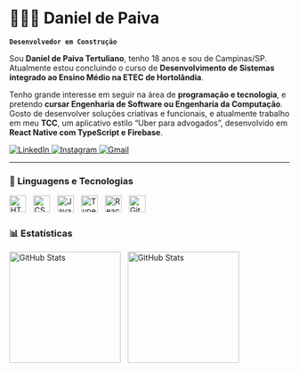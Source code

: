 # 👩🏻‍💻 Daniel de Paiva 

**`Desenvolvedor em Construção`**


Sou **Daniel de Paiva Tertuliano**, tenho 18 anos e sou de Campinas/SP.  
Atualmente estou concluindo o curso de **Desenvolvimento de Sistemas integrado ao Ensino Médio na ETEC de Hortolândia**.  

Tenho grande interesse em seguir na área de **programação e tecnologia**, e pretendo **cursar Engenharia de Software ou Engenharia da Computação**.  
Gosto de desenvolver soluções criativas e funcionais, e atualmente trabalho em meu **TCC**, um aplicativo estilo “Uber para advogados”, desenvolvido em **React Native com TypeScript e Firebase**.
<p align="left">
    <a href="www.linkedin.com/in/danielpaiva08" target="_blank">
        <img 
            alt="LinkedIn"
            title="Conecte-se comigo no LinkedIn"
            src="https://img.shields.io/badge/-LinkedIn-0077B5?style=for-the-badge&logo=linkedin&logoColor=white"
        />
    </a>
    <a href="https://www.instagram.com/dpaivaz?igsh=MjA3NTF3cG1yNHcy" target="_blank">
        <img 
            alt="Instagram"
            title="Me siga no Instagram"
            src="https://img.shields.io/badge/-Instagram-E4405F?style=for-the-badge&logo=instagram&logoColor=white"
        />
    </a>
    <a href="mailto:dtertuliano0809@gmail.com" target="_blank">
        <img 
            alt="Gmail"
            title="dtertuliano0809@gmail.com"
            src="https://img.shields.io/badge/-Gmail-D14836?style=for-the-badge&logo=gmail&logoColor=white"
        />
    </a>
</p>

---

### 🤖 Linguagens e Tecnologias

<img 
    align="left" 
    alt="HTML"
    title="HTML" 
    width="30px" 
    style="padding-right: 10px;" 
    src="https://cdn.jsdelivr.net/gh/devicons/devicon@latest/icons/html5/html5-original.svg" 
/>
<img 
    align="left" 
    alt="CSS" 
    title="CSS"
    width="30px" 
    style="padding-right: 10px;" 
    src="https://cdn.jsdelivr.net/gh/devicons/devicon@latest/icons/css3/css3-original.svg" 
/>
<img 
    align="left" 
    alt="JavaScript" 
    title="JavaScript"
    width="30px" 
    style="padding-right: 10px;" 
    src="https://cdn.jsdelivr.net/gh/devicons/devicon@latest/icons/javascript/javascript-original.svg" 
/>
<img 
    align="left" 
    alt="TypeScript"
    title="TypeScript" 
    width="30px" 
    style="padding-right: 10px;" 
    src="https://cdn.jsdelivr.net/gh/devicons/devicon@latest/icons/typescript/typescript-original.svg" 
/>
<img 
    align="left" 
    alt="React"
    title="React" 
    width="30px" 
    style="padding-right: 10px;" 
    src="https://cdn.jsdelivr.net/gh/devicons/devicon@latest/icons/react/react-original.svg" 
/>
<img 
    align="left" 
    alt="Git" 
    title="Git"
    width="30px" 
    style="padding-right: 10px;" 
    src="https://cdn.jsdelivr.net/gh/devicons/devicon@latest/icons/git/git-original.svg" 
/>
<br/>
<br/>

### 📊 Estatísticas

<p>
  <img 
    align="left" 
    alt="GitHub Stats" 
    height="200" 
    style="padding-right: 10px;" 
    src="https://github-readme-stats.vercel.app/api?username=danieldepaiva08&show_icons=true&theme=tokyonight&include_all_commits=true&locale=pt-br" 
  />

<img 
      align="left" 
      alt="GitHub Stats" 
      height="200" 
      src="https://github-readme-stats.vercel.app/api/top-langs/?username=danieldepaiva08&theme=tokyonight&layout=compact&custom_title=Tecnologias&langs_count=9" 
  />

</p>

